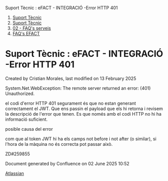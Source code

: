 Suport Tècnic : eFACT - INTEGRACIÓ -Error HTTP 401  

1.  [Suport Tècnic](index.html)
2.  [Suport Tècnic](13893782.html)
3.  [02 - FAQ's serveis](26313393.html)
4.  [FAQ's EFACT](30867754.html)

Suport Tècnic : eFACT - INTEGRACIÓ -Error HTTP 401
==================================================

Created by Cristian Morales, last modified on 13 February 2025

System.Net.WebException: The remote server returned an error: (401) Unauthorized.

el codi d'error HTTP 401 segurament és que no estan generant correctament el JWT. Que ens passin el payload que els hi retorna i revisem la descripció de l'error que tenen. Es que només amb el codi HTTP no hi ha informació suficient.

posible causa del error

com que al token JWT hi ha els camps not before i not after (o similar), si l'hora de la màquina no és correcta pot passar això.

ZD#259855

  

  

Document generated by Confluence on 02 June 2025 10:52

[Atlassian](http://www.atlassian.com/)